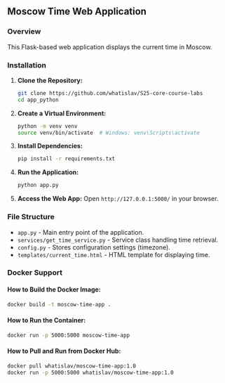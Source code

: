 ## Moscow Time Web Application

### Overview
This Flask-based web application displays the current time in Moscow.

### Installation

1. **Clone the Repository:**
   ```sh
   git clone https://github.com/whatislav/S25-core-course-labs
   cd app_python
   ```
2. **Create a Virtual Environment:**
   ```sh
   python -m venv venv
   source venv/bin/activate  # Windows: venv\Scripts\activate
   ```
3. **Install Dependencies:**
   ```sh
   pip install -r requirements.txt
   ```
4. **Run the Application:**
   ```sh
   python app.py
   ```
5. **Access the Web App:**
   Open `http://127.0.0.1:5000/` in your browser.

### File Structure
- `app.py` - Main entry point of the application.
- `services/get_time_service.py` - Service class handling time retrieval.
- `config.py` - Stores configuration settings (timezone).
- `templates/current_time.html` - HTML template for displaying time.


### Docker Support

#### How to Build the Docker Image:
```sh
docker build -t moscow-time-app .
```

#### How to Run the Container:
```sh
docker run -p 5000:5000 moscow-time-app
```

#### How to Pull and Run from Docker Hub:
```sh
docker pull whatislav/moscow-time-app:1.0
docker run -p 5000:5000 whatislav/moscow-time-app:1.0
```
